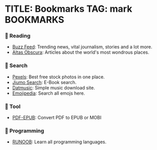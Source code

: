TITLE: Bookmarks
TAG: mark
BOOKMARKS
=========

### 📃 Reading

- [Buzz Feed][1]: Trending news, vital journalism, stories and a lot more.
- [Altas Obscura][2]: Articles about the world's most wondrous places.

### 🔎 Search

- [Pexels][3]: Best free stock photos in one place.
- [Jiumo Search][4]: E-Book search. 
- [Datmusic][5]: Simple music download site. 
- [Emojipedia][6]: Search all emojs here. 


### 🔖 Tool

- [PDF-EPUB][7]: Convert PDF to EPUB or MOBI

### 📖 Programming

- [RUNOOB][8]: Learn all programming languages.

[1]: https://www.buzzfeed.com/
[2]: https://www.atlasobscura.com/
[3]: https://www.pexels.com/
[4]: https://www.jiumodiary.com/
[5]: https://datmusic.xyz/
[6]: https://emojipedia.org/
[7]: https://pdfepub.com/
[8]: http://www.runoob.com/


